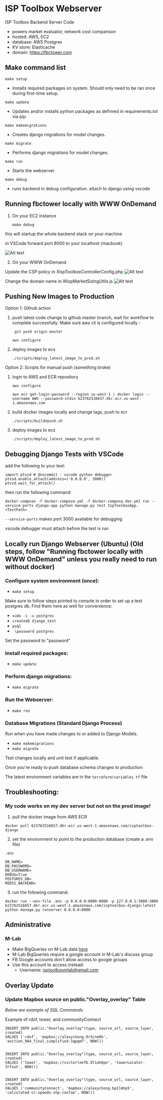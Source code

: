 # ISP Toolbox Webserver
ISP Toolbox Backend Server Code
- powers market evaluator, network cost comparison
- hosted: AWS, EC2
- database: AWS Postgres
- KV store: Elasticache
- domain: https://fbctower.com

## Make command list
`make setup`
- Installs required packages on system. Should only need to be ran once during first-time setup.

`make update`
- Updates and/or installs python packages as definred in requirements.txt via pip.

`make makemigrations`
- Creates django migrations for model changes.

`make migrate`
- Performs django migrations for model changes.

`make run`
- Starts the webserver.

`make debug`
- runs backend in debug configuration. attach to django using vscode

## Running fbctower locally with WWW OnDemand

1. On your EC2 instance

    `make debug`

this will startup the whole backend stack on your machine

in VSCode forward port 8000 to your localhost (macbook)

![Alt text](images/port_forwarding.png?raw=true "Title")

2. On your WWW OnDemand

Update the CSP policy in XIspToolboxControllerConfig.php
![Alt text](images/csp_update.png?raw=true "Title")

Change the domain name in WispMarketSizingUtils.js
![Alt text](images/new_domain.png?raw=true "Title")

## Pushing New Images to Production

Option 1: Github action
1. push latest code change to github master branch, wait for workflow to complete successfully. Make sure aws cli is configured locally -

    ``` git push origin master```

    ```aws configure```

2. deploy images to ecs

    ```./scripts/deploy_latest_image_to_prod.sh```

Option 2: Scripts for manual push (something broke)

1. login to AWS and ECR repository

    ```aws configure```

    ```aws ecr get-login-password --region us-west-1 | docker login --username AWS --password-stdin 623762516657.dkr.ecr.us-west-1.amazonaws.com```

2. build docker images locally and change tags, push to ecr

    ```./scripts/buildnpush.sh```

3. deploy images to ecs

    ```./scripts/deploy_latest_image_to_prod.sh```

## Debugging Django Tests with VSCode
add the following to your test:

```
import ptvsd # @nocommit - vscode python debugger
ptvsd.enable_attach(address=('0.0.0.0', 3000))
ptvsd.wait_for_attach()
```
then run the following command:
```
docker-compose -f docker-compose.yml -f docker-compose.dev.yml run --service-ports django-app python manage.py test IspToolboxApp.<TestPath>
```

`--service-ports` makes port 3000 available for debugging

vscode debugger must attach before the test is run

## Locally run Django Webserver (Ubuntu) (Old steps, follow "Running fbctower locally with WWW OnDemand" unless you really need to run without docker)
### Configure system environment (once):
- `make setup`

Make sure to follow steps printed to console in order to set up a test postgres db. Find them here as well for convenience:
- `sudo -i -u postgres`
- `createdb django_test`
- `psql`
- ` \password postgres`

Set the password to "password"

### Install required packages:
- `make update`

### Perform django migrations:
- `make migrate`

### Run the Webserver:
- `make run`

### Database Migrations (Standard Django Process)
Run when you have made changes to or added to Django Models.
- `make makemigrations`
- `make migrate`

Test changes locally and unit test if applicable.

Once you're ready to push database schema changes to production:

The latest environment variables are in the `terraform/variables.tf` file


## Troubleshooting:

### My code works on my dev server but not on the prod image!

1. pull the docker image from AWS ECR

`docker pull 623762516657.dkr.ecr.us-west-1.amazonaws.com/isptoolbox-django`

2. set the environment to point to the production database (create a .env file)

`.env`
```
DB_NAME=
DB_PASSWORD=
DB_USERNAME=
DEBUG=True
POSTGRES_DB=
REDIS_BACKEND=
```

3. run the following command:

`docker run --env-file .env -p 0.0.0.0:8000:8000 -p 127.0.0.1:3000:3000 623762516657.dkr.ecr.us-west-1.amazonaws.com/isptoolbox-django:latest python manage.py runserver 0.0.0.0:8000`

## Administrative
### M-Lab
- Make BigQueries on M-Lab data [here](https://www.measurementlab.net/data/docs/bq/quickstart/#subscribe-your-google-account-to-the-m-lab-discuss-group)
- M-Lab BigQueries require a google account in M-Lab's discuss group
- FB Google accounts don't allow access to google groups
- Use this account to access instead:
    - Username: isptoolboxmlab@gmail.com

## Overlay Update
### Update Mapbox source on public."Overlay_overlay" Table

*Below are example of SQL Commands*

Example of rdof, tower, and communityConnect
```
INSERT INTO public."Overlay_overlay"(type, source_url, source_layer, created)
VALUES ('rdof', 'mapbox://alexychong.9r5cne0h', 'auction_904_final_simplified-1qpgm7', NOW())


INSERT INTO public."Overlay_overlay"(type, source_url, source_layer, created)
VALUES ('tower', 'mapbox://victorleefb.9l1ok6po', 'towerLocator-3rfxut', NOW())


INSERT INTO public."Overlay_overlay"(type, source_url, source_layer, created)
VALUES ('communityConnect', 'mapbox://alexychong.bp1lmhp5', 'calculated-cc-speeds-shp-casfao', NOW())
```
